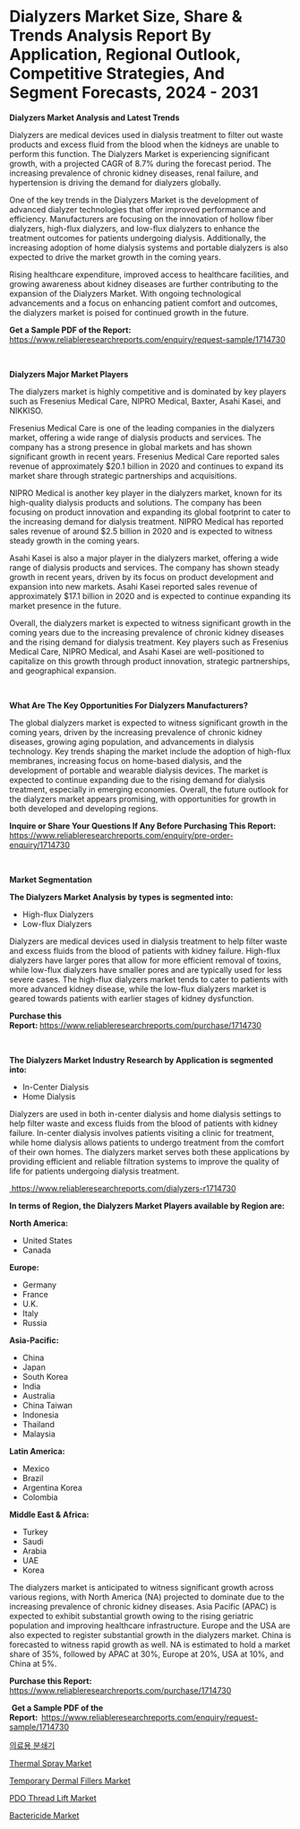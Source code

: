 <p><h1>Dialyzers Market Size, Share & Trends Analysis Report By Application, Regional Outlook, Competitive Strategies, And Segment Forecasts, 2024 - 2031</h1></p><p><strong>Dialyzers Market Analysis and Latest Trends</strong></p>
<p><p>Dialyzers are medical devices used in dialysis treatment to filter out waste products and excess fluid from the blood when the kidneys are unable to perform this function. The Dialyzers Market is experiencing significant growth, with a projected CAGR of 8.7% during the forecast period. The increasing prevalence of chronic kidney diseases, renal failure, and hypertension is driving the demand for dialyzers globally.</p><p>One of the key trends in the Dialyzers Market is the development of advanced dialyzer technologies that offer improved performance and efficiency. Manufacturers are focusing on the innovation of hollow fiber dialyzers, high-flux dialyzers, and low-flux dialyzers to enhance the treatment outcomes for patients undergoing dialysis. Additionally, the increasing adoption of home dialysis systems and portable dialyzers is also expected to drive the market growth in the coming years.</p><p>Rising healthcare expenditure, improved access to healthcare facilities, and growing awareness about kidney diseases are further contributing to the expansion of the Dialyzers Market. With ongoing technological advancements and a focus on enhancing patient comfort and outcomes, the dialyzers market is poised for continued growth in the future.</p></p>
<p><strong>Get a Sample PDF of the Report:&nbsp;</strong> <a href="https://www.reliableresearchreports.com/enquiry/request-sample/1714730">https://www.reliableresearchreports.com/enquiry/request-sample/1714730</a></p>
<p>&nbsp;</p>
<p><strong>Dialyzers Major Market Players</strong></p>
<p><p>The dialyzers market is highly competitive and is dominated by key players such as Fresenius Medical Care, NIPRO Medical, Baxter, Asahi Kasei, and NIKKISO. </p><p>Fresenius Medical Care is one of the leading companies in the dialyzers market, offering a wide range of dialysis products and services. The company has a strong presence in global markets and has shown significant growth in recent years. Fresenius Medical Care reported sales revenue of approximately $20.1 billion in 2020 and continues to expand its market share through strategic partnerships and acquisitions.</p><p>NIPRO Medical is another key player in the dialyzers market, known for its high-quality dialysis products and solutions. The company has been focusing on product innovation and expanding its global footprint to cater to the increasing demand for dialysis treatment. NIPRO Medical has reported sales revenue of around $2.5 billion in 2020 and is expected to witness steady growth in the coming years.</p><p>Asahi Kasei is also a major player in the dialyzers market, offering a wide range of dialysis products and services. The company has shown steady growth in recent years, driven by its focus on product development and expansion into new markets. Asahi Kasei reported sales revenue of approximately $17.1 billion in 2020 and is expected to continue expanding its market presence in the future.</p><p>Overall, the dialyzers market is expected to witness significant growth in the coming years due to the increasing prevalence of chronic kidney diseases and the rising demand for dialysis treatment. Key players such as Fresenius Medical Care, NIPRO Medical, and Asahi Kasei are well-positioned to capitalize on this growth through product innovation, strategic partnerships, and geographical expansion.</p></p>
<p>&nbsp;</p>
<p><strong>What Are The Key Opportunities For Dialyzers Manufacturers?</strong></p>
<p><p>The global dialyzers market is expected to witness significant growth in the coming years, driven by the increasing prevalence of chronic kidney diseases, growing aging population, and advancements in dialysis technology. Key trends shaping the market include the adoption of high-flux membranes, increasing focus on home-based dialysis, and the development of portable and wearable dialysis devices. The market is expected to continue expanding due to the rising demand for dialysis treatment, especially in emerging economies. Overall, the future outlook for the dialyzers market appears promising, with opportunities for growth in both developed and developing regions.</p></p>
<p><strong>Inquire or Share Your Questions If Any Before Purchasing This Report:</strong> <a href="https://www.reliableresearchreports.com/enquiry/pre-order-enquiry/1714730">https://www.reliableresearchreports.com/enquiry/pre-order-enquiry/1714730</a></p>
<p>&nbsp;</p>
<p><strong>Market Segmentation</strong></p>
<p><strong>The Dialyzers Market Analysis by types is segmented into:</strong></p>
<p><ul><li>High-flux Dialyzers</li><li>Low-flux Dialyzers</li></ul></p>
<p><p>Dialyzers are medical devices used in dialysis treatment to help filter waste and excess fluids from the blood of patients with kidney failure. High-flux dialyzers have larger pores that allow for more efficient removal of toxins, while low-flux dialyzers have smaller pores and are typically used for less severe cases. The high-flux dialyzers market tends to cater to patients with more advanced kidney disease, while the low-flux dialyzers market is geared towards patients with earlier stages of kidney dysfunction.</p></p>
<p><strong>Purchase this Report:&nbsp;</strong><a href="https://www.reliableresearchreports.com/purchase/1714730">https://www.reliableresearchreports.com/purchase/1714730</a></p>
<p>&nbsp;</p>
<p><strong>The Dialyzers Market Industry Research by Application is segmented into:</strong></p>
<p><ul><li>In-Center Dialysis</li><li>Home Dialysis</li></ul></p>
<p><p>Dialyzers are used in both in-center dialysis and home dialysis settings to help filter waste and excess fluids from the blood of patients with kidney failure. In-center dialysis involves patients visiting a clinic for treatment, while home dialysis allows patients to undergo treatment from the comfort of their own homes. The dialyzers market serves both these applications by providing efficient and reliable filtration systems to improve the quality of life for patients undergoing dialysis treatment.</p></p>
<p><a href="https://www.reliableresearchreports.com/dialyzers-r1714730">&nbsp;https://www.reliableresearchreports.com/dialyzers-r1714730</a></p>
<p><strong>In terms of Region, the Dialyzers Market Players available by Region are:</strong></p>
<p>
    <p> <strong> North America: </strong>
        <ul>
            <li>United States</li>
            <li>Canada</li>
        </ul>
        </p> 
    <p> <strong> Europe: </strong>
        <ul>
            <li>Germany</li>
            <li>France</li>
            <li>U.K.</li>
            <li>Italy</li>
            <li>Russia</li>
        </ul>
        </p> 
    <p> <strong> Asia-Pacific: </strong>
        <ul>
            <li>China</li>
            <li>Japan</li>
            <li>South Korea</li>
            <li>India</li>
            <li>Australia</li>
            <li>China Taiwan</li>
            <li>Indonesia</li>
            <li>Thailand</li>
            <li>Malaysia</li>
        </ul>
        </p> 
    <p> <strong> Latin America: </strong>
        <ul>
            <li>Mexico</li>
            <li>Brazil</li>
            <li>Argentina Korea</li>
            <li>Colombia</li>
        </ul>
        </p> 
    <p> <strong> Middle East & Africa: </strong>
        <ul>
            <li>Turkey</li>
            <li>Saudi</li>
            <li>Arabia</li>
            <li>UAE</li>
            <li>Korea</li>
        </ul>
    </p>
    </p>
<p><p>The dialyzers market is anticipated to witness significant growth across various regions, with North America (NA) projected to dominate due to the increasing prevalence of chronic kidney diseases. Asia Pacific (APAC) is expected to exhibit substantial growth owing to the rising geriatric population and improving healthcare infrastructure. Europe and the USA are also expected to register substantial growth in the dialyzers market. China is forecasted to witness rapid growth as well. NA is estimated to hold a market share of 35%, followed by APAC at 30%, Europe at 20%, USA at 10%, and China at 5%.</p></p>
<p><strong>Purchase this Report: </strong><a href="https://www.reliableresearchreports.com/purchase/1714730">https://www.reliableresearchreports.com/purchase/1714730</a></p>
<p>&nbsp;<strong>Get a Sample PDF of the Report:&nbsp;&nbsp;</strong><a href="https://www.reliableresearchreports.com/enquiry/request-sample/1714730">https://www.reliableresearchreports.com/enquiry/request-sample/1714730</a></p>
<p><strong></strong></p>
<p><p><a href="https://github.com/nhaiquang84/Market-Research-Report-List-2/blob/main/509413275468.md">의료용 분쇄기</a></p><p><a href="https://www.linkedin.com/pulse/thermal-spray-market-size-segmentation-trends-growth-kumbe?trackingId=55gEClvrR8Gd7Axee8RC1g%3D%3D">Thermal Spray Market</a></p><p><a href="https://github.com/AndreanneHane2023/Market-Research-Report-List-2/blob/main/temporary-dermal-fillers-market.md">Temporary Dermal Fillers Market</a></p><p><a href="https://github.com/RyleeBauch2023/Market-Research-Report-List-2/blob/main/pdo-thread-lift-market.md">PDO Thread Lift Market</a></p><p><a href="https://www.linkedin.com/pulse/bactericide-market-trends-detailed-study-its-segmentation-encse?trackingId=xewLCKmOT4%2B7lEFIaA4dqg%3D%3D">Bactericide Market</a></p></p>